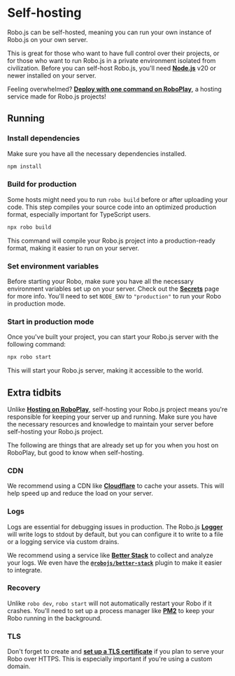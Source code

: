 # Self-hosting

Robo.js can be self-hosted, meaning you can run your own instance of Robo.js on your own server.

This is great for those who want to have full control over their projects, or for those who want to run Robo.js in a private environment isolated from civilization. Before you can self-host Robo.js, you'll need **[Node.js](https://nodejs.org)** v20 or newer installed on your server.

Feeling overwhelmed? **[Deploy with one command on RoboPlay](./roboplay)**, a hosting service made for Robo.js projects!

## Running

### Install dependencies

Make sure you have all the necessary dependencies installed.

```bash
npm install
```

### Build for production
Some hosts might need you to run `robo build` before or after uploading your code. This step compiles your source code into an optimized production format, especially important for TypeScript users.

```bash
npx robo build
```

This command will compile your Robo.js project into a production-ready format, making it easier to run on your server.

### Set environment variables

Before starting your Robo, make sure you have all the necessary environment variables set up on your server. Check out the **[Secrets](/docs/basics/secrets)** page for more info. You'll need to set `NODE_ENV` to `"production"` to run your Robo in production mode.

### Start in production mode

Once you've built your project, you can start your Robo.js server with the following command:

```bash
npx robo start
```

This will start your Robo.js server, making it accessible to the world. 

## Extra tidbits

Unlike **[Hosting on RoboPlay](./roboplay.md)**, self-hosting your Robo.js project means you're responsible for keeping your server up and running. Make sure you have the necessary resources and knowledge to maintain your server before self-hosting your Robo.js project.

The following are things that are already set up for you when you host on RoboPlay, but good to know when self-hosting.

### CDN

We recommend using a CDN like **[Cloudflare](https://www.cloudflare.com/)** to cache your assets. This will help speed up and reduce the load on your server.

### Logs

Logs are essential for debugging issues in production. The Robo.js **[Logger](/docs/advanced/logger)** will write logs to stdout by default, but you can configure it to write to a file or a logging service via custom drains.

We recommend using a service like **[Better Stack](https://betterstack.com/logs)** to collect and analyze your logs. We even have the **[`@robojs/better-stack`](https://github.com/Wave-Play/robo.js/tree/main/packages/plugin-better-stack)** plugin to make it easier to integrate.

### Recovery

Unlike `robo dev`, `robo start` will not automatically restart your Robo if it crashes. You'll need to set up a process manager like **[PM2](https://pm2.keymetrics.io/)** to keep your Robo running in the background.

### TLS

Don't forget to create and **[set up a TLS certificate](https://letsencrypt.org/)** if you plan to serve your Robo over HTTPS. This is especially important if you're using a custom domain.
